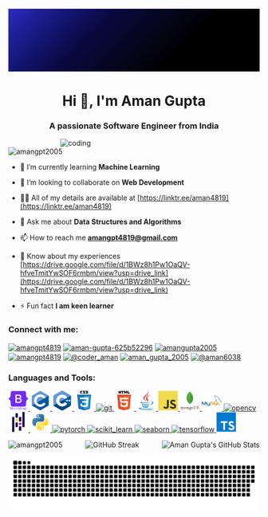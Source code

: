 ![logo](https://raw.githubusercontent.com/AmanGpt2005/AmanGpt2005/main/Abstract%20Technology%20Profile%20LinkedIn%20Banner.gif)
<h1 align="center">Hi 👋, I'm Aman Gupta</h1>
<h3 align="center">A passionate Software Engineer from India</h3>

<img align="right" alt="coding" width="400" src="https://user-images.githubusercontent.com/55389276/140866485-8fb1c876-9a8f-4d6a-98dc-08c4981eaf70.gif">

<p align="left"> <img src="https://komarev.com/ghpvc/?username=amangpt2005&label=Profile%20views&color=0e75b6&style=flat" alt="amangpt2005" /> </p>

- 🌱 I’m currently learning **Machine Learning**

- 👯 I’m looking to collaborate on **Web Development**

- 👨‍💻 All of my details are available at [https://linktr.ee/aman4819](https://linktr.ee/aman4819)

- 💬 Ask me about **Data Structures and Algorithms**

- 📫 How to reach me **amangpt4819@gmail.com**

- 📄 Know about my experiences [https://drive.google.com/file/d/1BWz8h1Pw1OaQV-hfveTmitYwSOF6rmbm/view?usp=drive_link](https://drive.google.com/file/d/1BWz8h1Pw1OaQV-hfveTmitYwSOF6rmbm/view?usp=drive_link)

- ⚡ Fun fact **I am keen learner**

<h3 align="left">Connect with me:</h3>
<p align="left">
<a href="https://twitter.com/amangpt4819" target="blank"><img align="center" src="https://raw.githubusercontent.com/rahuldkjain/github-profile-readme-generator/master/src/images/icons/Social/twitter.svg" alt="amangpt4819" height="30" width="40" /></a>
<a href="https://linkedin.com/in/aman-gupta-625b52296" target="blank"><img align="center" src="https://raw.githubusercontent.com/rahuldkjain/github-profile-readme-generator/master/src/images/icons/Social/linked-in-alt.svg" alt="aman-gupta-625b52296" height="30" width="40" /></a>
<a href="https://kaggle.com/amangupta2005" target="blank"><img align="center" src="https://raw.githubusercontent.com/rahuldkjain/github-profile-readme-generator/master/src/images/icons/Social/kaggle.svg" alt="amangupta2005" height="30" width="40" /></a>
<a href="https://instagram.com/amangpt4819" target="blank"><img align="center" src="https://raw.githubusercontent.com/rahuldkjain/github-profile-readme-generator/master/src/images/icons/Social/instagram.svg" alt="amangpt4819" height="30" width="40" /></a>
<a href="https://www.hackerrank.com/@coder_aman" target="blank"><img align="center" src="https://raw.githubusercontent.com/rahuldkjain/github-profile-readme-generator/master/src/images/icons/Social/hackerrank.svg" alt="@coder_aman" height="30" width="40" /></a>
<a href="https://www.leetcode.com/aman_gupta_2005" target="blank"><img align="center" src="https://raw.githubusercontent.com/rahuldkjain/github-profile-readme-generator/master/src/images/icons/Social/leet-code.svg" alt="aman_gupta_2005" height="30" width="40" /></a>
<a href="https://www.hackerearth.com/@aman6038" target="blank"><img align="center" src="https://raw.githubusercontent.com/rahuldkjain/github-profile-readme-generator/master/src/images/icons/Social/hackerearth.svg" alt="@aman6038" height="30" width="40" /></a>
</p>

<h3 align="left">Languages and Tools:</h3>
<p align="left"> <a href="https://getbootstrap.com" target="_blank" rel="noreferrer"> <img src="https://raw.githubusercontent.com/devicons/devicon/master/icons/bootstrap/bootstrap-plain-wordmark.svg" alt="bootstrap" width="40" height="40"/> </a> <a href="https://www.cprogramming.com/" target="_blank" rel="noreferrer"> <img src="https://raw.githubusercontent.com/devicons/devicon/master/icons/c/c-original.svg" alt="c" width="40" height="40"/> </a> <a href="https://www.w3schools.com/cpp/" target="_blank" rel="noreferrer"> <img src="https://raw.githubusercontent.com/devicons/devicon/master/icons/cplusplus/cplusplus-original.svg" alt="cplusplus" width="40" height="40"/> </a> <a href="https://www.w3schools.com/css/" target="_blank" rel="noreferrer"> <img src="https://raw.githubusercontent.com/devicons/devicon/master/icons/css3/css3-original-wordmark.svg" alt="css3" width="40" height="40"/> </a> <a href="https://git-scm.com/" target="_blank" rel="noreferrer"> <img src="https://www.vectorlogo.zone/logos/git-scm/git-scm-icon.svg" alt="git" width="40" height="40"/> </a> <a href="https://www.w3.org/html/" target="_blank" rel="noreferrer"> <img src="https://raw.githubusercontent.com/devicons/devicon/master/icons/html5/html5-original-wordmark.svg" alt="html5" width="40" height="40"/> </a> <a href="https://www.java.com" target="_blank" rel="noreferrer"> <img src="https://raw.githubusercontent.com/devicons/devicon/master/icons/java/java-original.svg" alt="java" width="40" height="40"/> </a> <a href="https://developer.mozilla.org/en-US/docs/Web/JavaScript" target="_blank" rel="noreferrer"> <img src="https://raw.githubusercontent.com/devicons/devicon/master/icons/javascript/javascript-original.svg" alt="javascript" width="40" height="40"/> </a> <a href="https://www.mongodb.com/" target="_blank" rel="noreferrer"> <img src="https://raw.githubusercontent.com/devicons/devicon/master/icons/mongodb/mongodb-original-wordmark.svg" alt="mongodb" width="40" height="40"/> </a> <a href="https://www.mysql.com/" target="_blank" rel="noreferrer"> <img src="https://raw.githubusercontent.com/devicons/devicon/master/icons/mysql/mysql-original-wordmark.svg" alt="mysql" width="40" height="40"/> </a> <a href="https://opencv.org/" target="_blank" rel="noreferrer"> <img src="https://www.vectorlogo.zone/logos/opencv/opencv-icon.svg" alt="opencv" width="40" height="40"/> </a> <a href="https://pandas.pydata.org/" target="_blank" rel="noreferrer"> <img src="https://raw.githubusercontent.com/devicons/devicon/2ae2a900d2f041da66e950e4d48052658d850630/icons/pandas/pandas-original.svg" alt="pandas" width="40" height="40"/> </a> <a href="https://www.python.org" target="_blank" rel="noreferrer"> <img src="https://raw.githubusercontent.com/devicons/devicon/master/icons/python/python-original.svg" alt="python" width="40" height="40"/> </a> <a href="https://pytorch.org/" target="_blank" rel="noreferrer"> <img src="https://www.vectorlogo.zone/logos/pytorch/pytorch-icon.svg" alt="pytorch" width="40" height="40"/> </a> <a href="https://scikit-learn.org/" target="_blank" rel="noreferrer"> <img src="https://upload.wikimedia.org/wikipedia/commons/0/05/Scikit_learn_logo_small.svg" alt="scikit_learn" width="40" height="40"/> </a> <a href="https://seaborn.pydata.org/" target="_blank" rel="noreferrer"> <img src="https://seaborn.pydata.org/_images/logo-mark-lightbg.svg" alt="seaborn" width="40" height="40"/> </a> <a href="https://www.tensorflow.org" target="_blank" rel="noreferrer"> <img src="https://www.vectorlogo.zone/logos/tensorflow/tensorflow-icon.svg" alt="tensorflow" width="40" height="40"/> </a> <a href="https://www.typescriptlang.org/" target="_blank" rel="noreferrer"> <img src="https://raw.githubusercontent.com/devicons/devicon/master/icons/typescript/typescript-original.svg" alt="typescript" width="40" height="40"/> </a> </p>

<p align="left">
  <img align="left" src="https://github-readme-stats.vercel.app/api/top-langs?username=amangpt2005&show_icons=true&locale=en&layout=compact" alt="amangpt2005" />
</p>

<p align="right">
  <img align="right" 
    src="https://github-readme-stats.vercel.app/api?username=amangpt2005&show_icons=true&theme=radical&include_all_commits=true&count_private=true&hide_rank=false" 
    alt="Aman Gupta's GitHub Stats" 
  />
</p>

<p align="center">
  <img src="https://streak-stats.demolab.com?user=amangpt2005&theme=highcontrast" alt="GitHub Streak" />
</p>

<picture>
  <source media="(prefers-color-scheme: dark)" srcset="https://raw.githubusercontent.com/amangpt2005/amangpt2005/output/github-snake-dark.svg" />
  <source media="(prefers-color-scheme: light)" srcset="https://raw.githubusercontent.com/amangpt2005/amangpt2005/output/github-snake.svg" />
  <img alt="github-snake" src="https://raw.githubusercontent.com/amangpt2005/amangpt2005/output/github-snake.svg" />
</picture>
